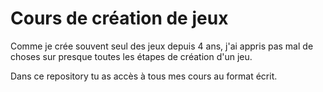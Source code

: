 # Cours de création de jeux
Comme je crée souvent seul des jeux depuis 4 ans, j'ai appris pas mal de choses sur presque toutes les étapes de création d'un jeu.

Dans ce repository tu as accès à tous mes cours au format écrit.
